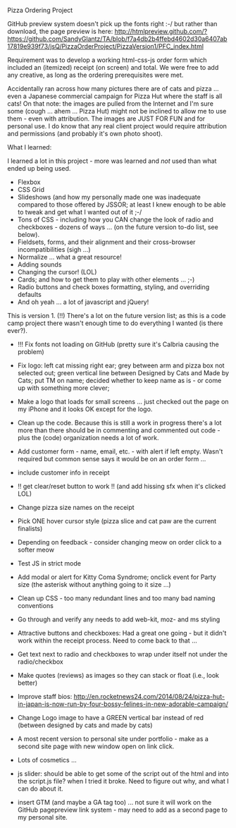 Pizza Ordering Project

GitHub preview system doesn't pick up the fonts right :-/
but rather than download, the page preview is here:
http://htmlpreview.github.com/?https://github.com/SandyGlantz/TA/blob/f7a4db2b4ffebd4602d30a6407ab17819e939f73/jsQ/PizzaOrderProject/PizzaVersion1/PFC_index.html

Requirement was to develop a working html-css-js order form which included an (itemized) receipt (on screen) and total. We were free to add any creative, as long as the ordering prerequisites were met.

Accidentally ran across how many pictures there are of cats and pizza ... even a Japanese commercial campaign for Pizza Hut where the staff is all cats!
On that note: the images are pulled from the Internet and I'm sure some (cough ... ahem ... Pizza Hut) might not be inclined to allow me to use them - even with attribution.  The images are JUST FOR FUN and for personal use.  I do know that any real client project would require attribution and permissions (and probably it's own photo shoot).



What I learned:

I learned a lot in this project - more was learned and *not* used than what ended up being used.
- Flexbox
- CSS Grid
- Slideshows (and how my personally made one was inadequate compared to those offered by JSSOR; at least I knew enough to be able to tweak and get what I wanted out of it ;-/ 
- Tons of CSS - including how you CAN change the look of radio and checkboxes - dozens of ways ... (on the future version to-do list, see below).
- Fieldsets, forms, and their alignment and their cross-browser incompatibilities (sigh ...)
- Normalize ... what a great resource!
- Adding sounds
- Changing the cursor! (LOL)
- Cards; and how to get them to play with other elements ... ;-)
- Radio buttons and check boxes formatting, styling, and overriding defaults
- And oh yeah ... a lot of javascript and jQuery!


This is version 1. (!!)
There's a lot on the future version list; as this is a code camp project there wasn't enough time to do everything I wanted (is there ever?).

- !!! Fix fonts not loading on GitHub (pretty sure it's Calbria causing the problem)

- Fix logo: left cat missing right ear; grey between arm and pizza box not selected out; green vertical line between Designed by Cats and Made by Cats; put TM on name; decided whether to keep name as is - or come up with something more clever;

- Make a logo that loads for small screens ... just checked out the page on my iPhone and it looks OK except for the logo.

- Clean up the code.  Because this is still a work in progress there's a lot more than there should be in commenting and commented out code - plus the (code) organization needs a lot of work.

- Add customer form - name, email, etc. - with alert if left empty.  Wasn't required but common sense says it would be on an order form ...

- include customer info in receipt

- !! get clear/reset button to work !!  (and add hissing sfx when it's clicked LOL)

- Change pizza size names on the receipt

- Pick ONE hover cursor style (pizza slice and cat paw are the current finalists)

- Depending on feedback - consider changing meow on order click to a softer meow

- Test JS in strict mode

- Add modal or alert for Kitty Coma Syndrome; onclick event for Party size (the asterisk without anything going to it size ...)

- Clean up CSS - too many redundant lines and too many bad naming conventions

- Go through and verify any needs to add web-kit, moz- and ms styling

- Attractive buttons and checkboxes:
Had a great one going - but it didn't work within the receipt process. Need to come back to that ...

- Get text next to radio and checkboxes to wrap under itself not under the radio/checkbox

- Make quotes (reviews) as images so they can stack or float (i.e., look better)

- Improve staff bios: http://en.rocketnews24.com/2014/08/24/pizza-hut-in-japan-is-now-run-by-four-bossy-felines-in-new-adorable-campaign/

- Change Logo image to have a GREEN vertical bar instead of red (between designed by cats and made by cats)

- A most recent version to personal site under portfolio - make as a second site page with new window open on link click.

- Lots of cosmetics ...


- js slider: should be able to get some of the script out of the html and into the script.js file?
when I tried it broke.  Need to figure out why, and what I can do about it.

- insert GTM (and maybe a GA tag too) ... not sure it will work on the GitHub pagepreview link system - may need to add as a second page to my personal site.



